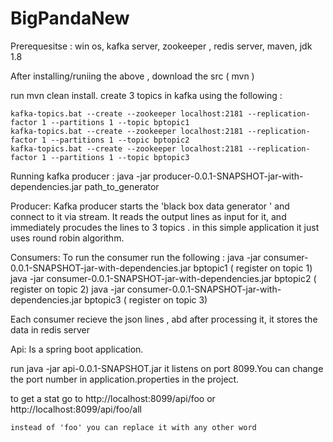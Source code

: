 # BigPandaNew
Prerequesitse :
               win os,
               kafka server,
               zookeeper ,
               redis server,
               maven,
               jdk 1.8
               
  After installing/runiing the above , download the src ( mvn )
  
  run mvn clean install.
  create 3 topics in kafka using the following :
  
    kafka-topics.bat --create --zookeeper localhost:2181 --replication-factor 1 --partitions 1 --topic bptopic1
    kafka-topics.bat --create --zookeeper localhost:2181 --replication-factor 1 --partitions 1 --topic bptopic2
    kafka-topics.bat --create --zookeeper localhost:2181 --replication-factor 1 --partitions 1 --topic bptopic3
    
   Running kafka producer : java -jar producer-0.0.1-SNAPSHOT-jar-with-dependencies.jar path_to_generator
 
   Producer:
   Kafka producer starts the 'black box data generator ' and connect to it via stream.
   It reads the output lines as input for it, and immediately procudes the lines to 3 topics .
    in this simple application it just uses round robin algorithm.
  
  
  Consumers:
  To run the consumer run the following :
  java -jar consumer-0.0.1-SNAPSHOT-jar-with-dependencies.jar bptopic1 ( register on topic 1)
  java -jar consumer-0.0.1-SNAPSHOT-jar-with-dependencies.jar bptopic2 ( register on topic 2)
  java -jar consumer-0.0.1-SNAPSHOT-jar-with-dependencies.jar bptopic3 ( register on topic 3)
  
  Each consumer recieve the json lines , abd after processing it, it stores the data in redis server 
  
  
  Api:
  Is a spring boot application.
  
  run java -jar api-0.0.1-SNAPSHOT.jar
  it listens on port 8099.You can change the port number in application.properties in the project.
  
  to get a stat 
  go to http://localhost:8099/api/foo
     or
        http://localhost:8099/api/foo/all
    
    instead of 'foo' you can replace it with any other word
        
  
  
  
  
  
    
 
 
  
  
